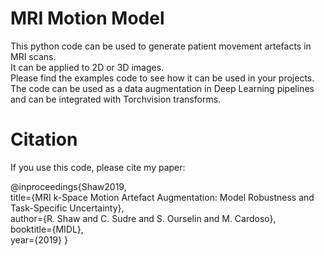 # MRI Motion Model

This python code can be used to generate patient movement artefacts in MRI scans.\
It can be applied to 2D or 3D images.\
Please find the examples code to see how it can be used in your projects.\
The code can be used as a data augmentation in Deep Learning pipelines and can be integrated with Torchvision transforms.

# Citation

If you use this code, please cite my paper:

@inproceedings{Shaw2019,\
  title={MRI k-Space Motion Artefact Augmentation: Model Robustness and Task-Specific Uncertainty},\
  author={R. Shaw and C. Sudre and S. Ourselin and M. Cardoso},\
  booktitle={MIDL},\
  year={2019}
}
